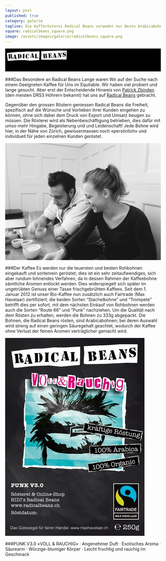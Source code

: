 ```yaml
---
layout: post
published: true
category: galerie
tagline: Die Kafferösterei Redical Beans verwedet nur Beste Arabicabohnen der Welt.
square: radicalbeans_square.png
image: /assets/images/galerie/radicalbeans_square.png
---
```


![radicalbeans05.jpg](/assets/images/galerie/radicalbeans05.jpg)

###Das Besondere an Radical Beans
Lange waren Wir auf der Suche nach einem Geeigneten Kaffee für Uns im Equitable. Wir haben viel probiert und lange gesucht. Aber erst der Entscheidende Hinweis von [Patrick Zbinden](http://www.patrickzbinden.ch "Patrik Zbinden") (den meisten DRS3 Höhrern bekannt) hat uns auf [Radical Beans](http://www.radicalbeans.ch "Radical Beans") gebracht.

Gegenüber den grossen Röstern geniessen Radical Beans die Freiheit, spezifisch auf die Wünsche und Vorlieben ihrer Kunden eingehen zu können, ohne sich dabei dem Druck von Export und Umsatz beugen zu müssen.
Die Rösterei wird als Nebenbeschäftigung betrieben, dies dafür mit umso mehr Hingabe, Begeisterung und und Leidenschaft!
Jede Bohne wird hier, in der Nähe von Zürich, gewissermassen noch «persönlich» und individuell für jeden einzelnen Kunden geröstet.

![radicalbeans03.jpg](/assets/images/galerie/radicalbeans03.jpg)

###Der Kaffee
Es werden nur die teuersten und besten Rohbohnen eingekauft und sortenrein geröstet; dies ist ein sehr zeitaufwendiges, sich aber rundum lohnendes Verfahren, da in dessen Rahmen der Kaffeebohne sämtliche Aromen entlockt werden. Dies widerspiegelt sich später im ungetrübten Genuss einer Tasse frischgebrühten Kaffees.
Seit dem 1. Januar 2012 ist unser Bio-Kaffee nun zusätzlich auch Fairtrade (Max Havelaar) zertifiziert; die beiden Sorten “Stachelbohne” und “Trompete” betrifft dies per sofort, mit dem nächsten Einkauf von Rohbohnen werden auch die Sorten “Route 66” und “Punk” nachziehen.
Um die Qualität nach dem Rösten zu erhalten, werden die Bohnen zu 333g abgepackt.
Die Bohnen, die Radical Beans rösten, sind Arabicabohnen; bei deren Auswahl wird streng auf einen geringen Säuregehalt geachtet, wodurch der Kaffee ohne Verlust der feinen Aromen verträglicher gemacht wird.

![radicalbeans06.jpg](/assets/images/galerie/radicalbeans06.jpg)

###PUNK V3.0 «VOLL & RAUCHIG»
· Angenehmer Duft
· Exotisches Aroma
· Säurearm
· Würzige-blumiger Körper
· Leicht fruchtig und rauchig im Geschmack